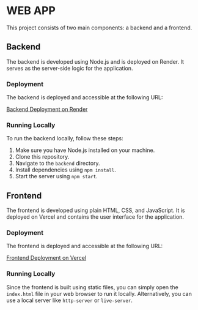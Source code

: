 # WEB APP

This project consists of two main components: a backend and a frontend.

## Backend

The backend is developed using Node.js and is deployed on Render. It serves as the server-side logic for the application.

### Deployment

The backend is deployed and accessible at the following URL:

[Backend Deployment on Render](https://backend-chat-app-zoni.onrender.com)

### Running Locally

To run the backend locally, follow these steps:

1. Make sure you have Node.js installed on your machine.
2. Clone this repository.
3. Navigate to the `backend` directory.
4. Install dependencies using `npm install`.
5. Start the server using `npm start`.

## Frontend

The frontend is developed using plain HTML, CSS, and JavaScript. It is deployed on Vercel and contains the user interface for the application.

### Deployment

The frontend is deployed and accessible at the following URL:

[Frontend Deployment on Vercel](https://frontend-chat-app-one.vercel.app/)

### Running Locally

Since the frontend is built using static files, you can simply open the `index.html` file in your web browser to run it locally. Alternatively, you can use a local server like `http-server` or `live-server`.

